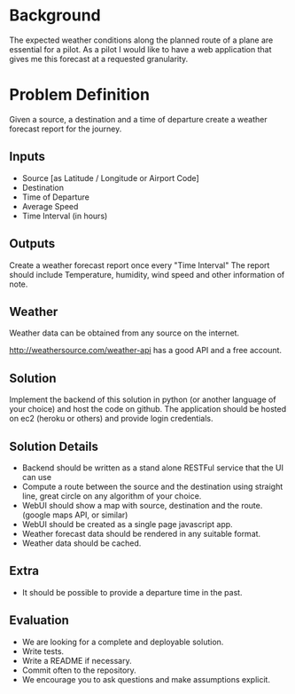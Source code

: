 # Background

The expected weather conditions along the planned route of a plane are essential for a pilot.
As a pilot I would like to have a web application that gives me this forecast at a requested granularity. 


# Problem Definition
Given a source, a destination and a time of departure create a weather forecast report for the journey. 

## Inputs
*  Source [as Latitude / Longitude or Airport Code]
*  Destination 
*  Time of Departure
*  Average Speed
*  Time Interval (in hours)

## Outputs
Create a weather forecast report once every "Time Interval" 
The report should include Temperature, humidity, wind speed and other information of note.


## Weather
Weather data can be obtained from any source on the internet.

http://weathersource.com/weather-api has a good API and a free account. 

## Solution
Implement the backend of this solution in python (or another language of your choice) and host the code on github.
The application should be hosted on ec2 (heroku or others) and provide login credentials. 

## Solution Details
*  Backend should be written as a stand alone RESTFul service that the UI can use
*  Compute a route between the source and the destination using straight line, great circle on any algorithm of your choice.
*  WebUI should show a map with source, destination and the route.
   (google maps API, or similar)
*  WebUI should be created as a single page javascript app.
*  Weather forecast data should be rendered in any suitable format.
*  Weather data should be cached. 

## Extra
* It should be possible to provide a departure time in the past.

## Evaluation
* We are looking for a complete and deployable solution.
* Write tests.
* Write a README if necessary.
* Commit often to the repository.
* We encourage you to ask questions and make assumptions explicit.  
